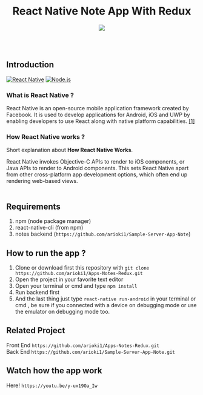 <h1 align='center'>React Native Note App With Redux</h1>

<p align='center'>
  <a href='https://facebook.github.io/react-native/'>
  <img src='https://kreitech.io/blog/wp-content/uploads/2018/10/1_-NOQtyJAGQ1RNC3iVt_thA.png' />
  </a>
</p>

<br>
<br>

## Introduction
[![React Native](https://img.shields.io/badge/React%20Native-0.60-blue.svg?style=rounded-square)](https://facebook.github.io/react-native/)
[![Node.js](https://img.shields.io/badge/Node.js-v.10.16-green.svg?style=rounded-square)](https://nodejs.org/)

### What is React Native ?
React Native is an open-source mobile application framework created by Facebook. It is used to develop applications for Android, iOS and UWP by enabling developers to use React along with native platform capabilities. [[1]](https://en.wikipedia.org/wiki/React_Native)

### How React Native works ?
Short explanation about **How React Native Works**.

React Native invokes Objective-C APIs to render to iOS components, or Java APIs to render to Android components. This sets React Native apart from other cross-platform app development options, which often end up rendering web-based views.
<br>
<br>
## Requirements
1. npm (node package manager)
2. react-native-cli (from npm)
3. notes backend (`https://github.com/arioki1/Sample-Server-App-Note`)

## How to run the app ?
1. Clone or download first this repository with `git clone https://github.com/arioki1/Apps-Notes-Redux.git`
2. Open the project in your favorite text editor
3. Open your terminal or cmd and type `npm install`
4. Run backend first
5. And the last thing just type `react-native run-android` in your terminal or cmd , be sure if you connected with a device on debugging mode or use the emulator on debugging mode too.

## Related Project
Front End `https://github.com/arioki1/Apps-Notes-Redux.git`<br>
Back End `https://github.com/arioki1/Sample-Server-App-Note.git`


## Watch how the app work
Here! `https://youtu.be/y-ux19Oa_Iw`



